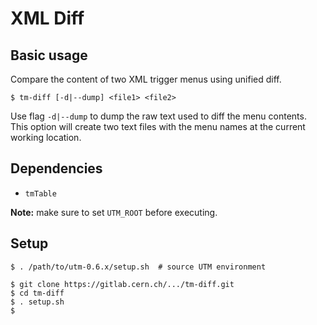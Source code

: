 XML Diff
========


## Basic usage

Compare the content of two XML trigger menus using unified diff.

    $ tm-diff [-d|--dump] <file1> <file2>

Use flag `-d|--dump` to dump the raw text used to diff the menu contents. This
option will create two text files with the menu names at the current working location.


## Dependencies

 * `tmTable`

**Note:** make sure to set `UTM_ROOT` before executing.


## Setup

    $ . /path/to/utm-0.6.x/setup.sh  # source UTM environment

    $ git clone https://gitlab.cern.ch/.../tm-diff.git
    $ cd tm-diff
    $ . setup.sh
    $ 
